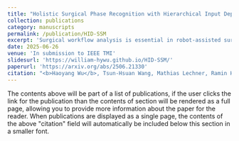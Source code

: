 ```yaml
---
title: "Holistic Surgical Phase Recognition with Hierarchical Input Dependent State Space Models"
collection: publications
category: manuscripts
permalink: /publication/HID-SSM
excerpt: 'Surgical workflow analysis is essential in robot-assisted surgeries, yet the long duration of such procedures poses significant challenges for comprehensive video analysis. Recent approaches have predominantly relied on transformer models; however, their quadratic attention mechanism restricts efficient processing of lengthy surgical videos. In this paper, we propose a novel hierarchical input-dependent state space model that leverages the linear scaling property of state space models to enable decision making on full-length videos while capturing both local and global dynamics. Our framework incorporates a temporally consistent visual feature extractor, which appends a state space model head to a visual feature extractor to propagate temporal information. The proposed model consists of two key modules: a local-aggregation state space model block that effectively captures intricate local dynamics, and a global-relation state space model block that models temporal dependencies across the entire video. The model is trained using a hybrid discrete-continuous supervision strategy, where both signals of discrete phase labels and continuous phase progresses are propagated through the network. Experiments have shown that our method outperforms the current state-of-the-art methods by a large margin (+2.8% on Cholec80, +4.3% on MICCAI2016, and +12.9% on Heichole datasets). Code will be publicly available after paper acceptance.'
date: 2025-06-26
venue: 'In submission to IEEE TMI'
slidesurl: 'https://william-hywu.github.io/HID-SSM/'
paperurl: 'https://arxiv.org/abs/2506.21330'
citation: "<b>Haoyang Wu</b>, Tsun-Hsuan Wang, Mathias Lechner, Ramin Hasani, Jennifer A. Eckhoff, Paul Pak, Ozanan R. Meireles, Guy Rosman, Yutong Ban, Daniela Rus"
---
```

The contents above will be part of a list of publications, if the user clicks the link for the publication than the contents of section will be rendered as a full page, allowing you to provide more information about the paper for the reader. When publications are displayed as a single page, the contents of the above "citation" field will automatically be included below this section in a smaller font.
